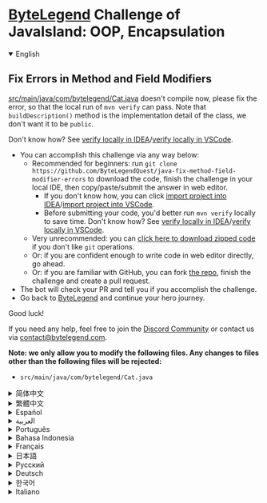 # [ByteLegend](https://bytelegend.com) Challenge of JavaIsland: OOP, Encapsulation

<details open='true'>
<summary>English</summary>

## Fix Errors in Method and Field Modifiers

[src/main/java/com/bytelegend/Cat.java](https://github.com/ByteLegendQuest/java-fix-method-field-modifier-errors/blob/main/src/main/java/com/bytelegend/Cat.java) doesn't compile now, please fix the error, so that the local run of `mvn verify` can pass.
Note that `buildDescription()` method is the implementation detail of the class, we don't want it to be `public`.

Don't know how? See [verify locally in IDEA](https://github.com/ByteLegendQuest/java-fix-method-field-modifier-errors/blob/main/docs/en/run-mvn-verify-idea.md)/[verify locally in VSCode](https://github.com/ByteLegendQuest/java-fix-method-field-modifier-errors/blob/main/docs/en/run-mvn-verify-vscode.md).

- You can accomplish this challenge via any way below:
  - Recommended for beginners: run `git clone https://github.com/ByteLegendQuest/java-fix-method-field-modifier-errors` to download the code,
    finish the challenge in your local IDE, then copy/paste/submit the answer in web editor.
    - If you don't know how, you can click [import project into IDEA](https://github.com/ByteLegendQuest/java-fix-method-field-modifier-errors/blob/main/docs/en/clone-and-import.md)/[import project into VSCode](https://github.com/ByteLegendQuest/java-fix-method-field-modifier-errors/blob/main/docs/en/clone-and-import-vscode.md).
    - Before submitting your code, you'd better run `mvn verify` locally to save time. Don't know how? See [verify locally in IDEA](https://github.com/ByteLegendQuest/java-fix-method-field-modifier-errors/blob/main/docs/en/run-mvn-verify-idea.md)/[verify locally in VSCode](https://github.com/ByteLegendQuest/java-fix-method-field-modifier-errors/blob/main/docs/en/run-mvn-verify-vscode.md).
  - Very unrecommended: you can [click here to download zipped code](https://codeload.github.com/ByteLegendQuest/java-fix-method-field-modifier-errors/zip/refs/heads/main) if you don't like `git` operations.
  - Or: if you are confident enough to write code in web editor directly, go ahead.
  - Or: if you are familiar with GitHub, you can fork [the repo](https://github.com/ByteLegendQuest/java-fix-method-field-modifier-errors), finish the challenge and create a pull request.
- The bot will check your PR and tell you if you accomplish the challenge.
- Go back to [ByteLegend](https://bytelegend.com) and continue your hero journey.

Good luck!

If you need any help, feel free to join the [Discord Community](https://discord.gg/35RreUUGWt) or contact us via [contact@bytelegend.com](mailto:contact@bytelegend.com).

**Note: we only allow you to modify the following files.
Any changes to files other than the following files will be rejected:**

- `src/main/java/com/bytelegend/Cat.java`

</details>

<details>
<summary>简体中文</summary>

## 修复方法和字段的修饰符错误

[src/main/java/com/bytelegend/Cat.java](https://github.com/ByteLegendQuest/java-fix-method-field-modifier-errors/blob/main/src/main/java/com/bytelegend/Cat.java)中存在一些编译错误，无法通过编译，请修复这些错误，确保本地运行`mvn verify`能够通过。
注意，其中的`buildDescription()`方法属于类的实现细节，我们不希望把它变成`public`的。

不知道如何做？请查看[在IDEA中本地验证](https://github.com/ByteLegendQuest/java-fix-method-field-modifier-errors/blob/main/docs/zh_hans/run-mvn-verify-idea.md)/[在VSCode中本地验证](https://github.com/ByteLegendQuest/java-fix-method-field-modifier-errors/blob/main/docs/zh_hans/run-mvn-verify-vscode.md

- 你可以使用以下任意一种方法完成挑战：
  - 初学者推荐：运行`git clone https://git.bytelegend.com/ByteLegendQuest/java-fix-method-field-modifier-errors`将代码下载到本地，在本地使用IDE调试完成后复制到网页编辑器里提交。
    - 如果你不知道怎么做，可以点击[导入IDEA](https://github.com/ByteLegendQuest/java-fix-method-field-modifier-errors/blob/main/docs/zh_hans/clone-and-import.md)/[导入VSCode](https://github.com/ByteLegendQuest/java-fix-method-field-modifier-errors/blob/main/docs/zh_hans/clone-and-import-vscode.md)。
    - 在提交之前，你最好先在本地运行`mvn verify`验证一下答案，以节约时间。不知道如何做？请查看[在IDEA中本地验证](https://github.com/ByteLegendQuest/java-fix-method-field-modifier-errors/blob/main/docs/zh_hans/run-mvn-verify-idea.md)/[在VSCode中本地验证](https://github.com/ByteLegendQuest/java-fix-method-field-modifier-errors/blob/main/docs/zh_hans/run-mvn-verify-vscode.md)。
  - 非常不推荐：如果你实在不喜欢`git`命令行操作，你可以[点击这里直接下载打包好的代码](https://ghcodeload.bytelegend.com/ByteLegendQuest/java-fix-method-field-modifier-errors/zip/refs/heads/main)。
  - 或者：如果你非常自信不需要下载代码到本地调试，可以使用网页编辑器直接提交。
  - 或者：如果你对GitHub非常熟悉，你可以fork[这个仓库](https://github.com/ByteLegendQuest/java-fix-method-field-modifier-errors)、完成挑战后，创建一个Pull Request。
- 机器人将会检查你的答案，告诉你你是否通过了挑战。
- 回到[字节传说](https://bytelegend.com)，然后继续你的英雄旅程。

祝你好运！

如果你需要任何帮助，欢迎加入官方玩家QQ群（在[首页](https://bytelegend.com)右下角的`联系 & 关于`菜单里可以找到入群方式）或者[Discord社区](https://discord.gg/PvmqK3hF)，或email至[contact@bytelegend.com](mailto:contact@bytelegend.com)。

**注意：我们只允许您修改以下文件，任何对其他文件的修改都会被拒绝：**

- `src/main/java/com/bytelegend/Cat.java`

</details>

<details>
<summary>繁體中文</summary>

修復方法和字段修飾符中的錯誤
--------------

[src/main/java/com/bytelegend/Cat.java](https://github.com/ByteLegendQuest/java-fix-method-field-modifier-errors/blob/main/src/main/java/com/bytelegend/Cat.java)現在無法編譯，請修復錯誤，以便本地運行`mvn verify`可以通過。注意`buildDescription()`方法是類的實現細節，我們不希望它是`public` 。

不知道怎麼樣？請參閱[在 IDEA](https://github.com/ByteLegendQuest/java-fix-method-field-modifier-errors/blob/main/docs/en/run-mvn-verify-idea.md) [中進行本地驗證/在 VSCode 中進行本地驗證](https://github.com/ByteLegendQuest/java-fix-method-field-modifier-errors/blob/main/docs/en/run-mvn-verify-vscode.md)。

-   您可以通過以下任何方式完成此挑戰：
    -   推薦給初學者：運行`git clone https://github.com/ByteLegendQuest/java-fix-method-field-modifier-errors`下載代碼，在本地IDE中完成挑戰，然後復制/粘貼/提交答案網頁編輯器。
        -   如果你不知道怎麼做，你可以點擊[import project into IDEA](https://github.com/ByteLegendQuest/java-fix-method-field-modifier-errors/blob/main/docs/en/clone-and-import.md) / [import project into VSCode](https://github.com/ByteLegendQuest/java-fix-method-field-modifier-errors/blob/main/docs/en/clone-and-import-vscode.md) 。
        -   在提交代碼之前，您最好在本地運行`mvn verify`以節省時間。不知道怎麼樣？請參閱[在 IDEA](https://github.com/ByteLegendQuest/java-fix-method-field-modifier-errors/blob/main/docs/en/run-mvn-verify-idea.md) [中進行本地驗證/在 VSCode 中進行本地驗證](https://github.com/ByteLegendQuest/java-fix-method-field-modifier-errors/blob/main/docs/en/run-mvn-verify-vscode.md)。
    -   非常不推薦：如果你不喜歡`git`操作，可以[點擊這裡下載壓縮代碼](https://codeload.github.com/ByteLegendQuest/java-fix-method-field-modifier-errors/zip/refs/heads/main)。
    -   或者：如果您有足夠的信心直接在 Web 編輯器中編寫代碼，請繼續。
    -   或者：如果你熟悉 GitHub，你可以 fork [倉庫](https://github.com/ByteLegendQuest/java-fix-method-field-modifier-errors)，完成挑戰並創建一個拉取請求。
-   機器人會檢查你的 PR 並告訴你是否完成了挑戰。
-   回到[ByteLegend](https://bytelegend.com)繼續你的英雄之旅。

祝你好運！

如果您需要任何幫助，請隨時加入[Discord 社區](https://discord.gg/35RreUUGWt)或通過[contact@bytelegend.com](mailto:contact@bytelegend.com)聯繫我們。

**注意：我們只允許您修改以下文件。對以下文件以外的文件的任何更改都將被拒絕：**

-   `src/main/java/com/bytelegend/Cat.java`
</details>

<details>
<summary>Español</summary>

Corregir errores en los modificadores de métodos y campos
---------------------------------------------------------

[src/main/java/com/bytelegend/Cat.java](https://github.com/ByteLegendQuest/java-fix-method-field-modifier-errors/blob/main/src/main/java/com/bytelegend/Cat.java) no se compila ahora, solucione el error para que la ejecución local de `mvn verify` pueda pasar. Tenga en cuenta que el método `buildDescription()` es el detalle de implementación de la clase, no queremos que sea `public` .

¿No sabes cómo? Ver [verificar localmente en IDEA](https://github.com/ByteLegendQuest/java-fix-method-field-modifier-errors/blob/main/docs/en/run-mvn-verify-idea.md) / [verificar localmente en VSCode](https://github.com/ByteLegendQuest/java-fix-method-field-modifier-errors/blob/main/docs/en/run-mvn-verify-vscode.md) .

-   Puede lograr este desafío de cualquier manera a continuación:
    -   Recomendado para principiantes: ejecute `git clone https://github.com/ByteLegendQuest/java-fix-method-field-modifier-errors` para descargar el código, finalice el desafío en su IDE local, luego copie/pegue/envíe la respuesta en Editor web.
        -   Si no sabe cómo hacerlo, puede hacer clic en [importar proyecto a IDEA](https://github.com/ByteLegendQuest/java-fix-method-field-modifier-errors/blob/main/docs/en/clone-and-import.md) / [importar proyecto a VSCode](https://github.com/ByteLegendQuest/java-fix-method-field-modifier-errors/blob/main/docs/en/clone-and-import-vscode.md) .
        -   Antes de enviar su código, es mejor que ejecute `mvn verify` localmente para ahorrar tiempo. ¿No sabes cómo? Ver [verificar localmente en IDEA](https://github.com/ByteLegendQuest/java-fix-method-field-modifier-errors/blob/main/docs/en/run-mvn-verify-idea.md) / [verificar localmente en VSCode](https://github.com/ByteLegendQuest/java-fix-method-field-modifier-errors/blob/main/docs/en/run-mvn-verify-vscode.md) .
    -   Muy poco recomendado: puede [hacer clic aquí para descargar el código comprimido](https://codeload.github.com/ByteLegendQuest/java-fix-method-field-modifier-errors/zip/refs/heads/main) si no le gustan las operaciones de `git` .
    -   O: si tiene la confianza suficiente para escribir código en el editor web directamente, adelante.
    -   O: si está familiarizado con GitHub, puede bifurcar [el repositorio](https://github.com/ByteLegendQuest/java-fix-method-field-modifier-errors) , finalizar el desafío y crear una solicitud de extracción.
-   El bot verificará tu PR y te dirá si logras el desafío.
-   Regrese a [ByteLegend](https://bytelegend.com) y continúe su viaje de héroe.

¡Buena suerte!

Si necesita ayuda, no dude en unirse a la [comunidad de Discord](https://discord.gg/35RreUUGWt) o contáctenos a través de [contact@bytelegend.com](mailto:contact@bytelegend.com) .

**Nota: solo le permitimos modificar los siguientes archivos. Cualquier cambio en los archivos que no sean los siguientes archivos será rechazado:**

-   `src/main/java/com/bytelegend/Cat.java`
</details>

<details>
<summary>العربية</summary>

إصلاح الأخطاء في معدّلات الأسلوب والميدان
-----------------------------------------

لم يتم تجميع [src / main / java / com / bytelegend / Cat.java](https://github.com/ByteLegendQuest/java-fix-method-field-modifier-errors/blob/main/src/main/java/com/bytelegend/Cat.java) الآن ، يرجى إصلاح الخطأ ، حتى يمكن أن يمر التشغيل المحلي `mvn verify` . لاحظ أن طريقة `buildDescription()` هي تفاصيل تنفيذ الفصل ، ولا نريد أن تكون `public` .

لا أعرف كيف؟ انظر [التحقق محليًا في IDEA](https://github.com/ByteLegendQuest/java-fix-method-field-modifier-errors/blob/main/docs/en/run-mvn-verify-idea.md) / [تحقق محليًا في VSCode](https://github.com/ByteLegendQuest/java-fix-method-field-modifier-errors/blob/main/docs/en/run-mvn-verify-vscode.md) .

-   يمكنك إنجاز هذا التحدي بأي طريقة أدناه:
    -   موصى به للمبتدئين: قم بتشغيل `git clone https://github.com/ByteLegendQuest/java-fix-method-field-modifier-errors` لتنزيل الكود ، وإنهاء التحدي في IDE المحلي الخاص بك ، ثم نسخ / لصق / إرسال الإجابة في محررشبكة.
        -   إذا كنت لا تعرف كيف يمكنك النقر فوق [استيراد مشروع إلى IDEA](https://github.com/ByteLegendQuest/java-fix-method-field-modifier-errors/blob/main/docs/en/clone-and-import.md) / [استيراد مشروع إلى VSCode](https://github.com/ByteLegendQuest/java-fix-method-field-modifier-errors/blob/main/docs/en/clone-and-import-vscode.md) .
        -   قبل إرسال التعليمات البرمجية الخاصة بك ، من الأفضل تشغيل `mvn verify` محليًا لتوفير الوقت. لا أعرف كيف؟ انظر [التحقق محليًا في IDEA](https://github.com/ByteLegendQuest/java-fix-method-field-modifier-errors/blob/main/docs/en/run-mvn-verify-idea.md) / [تحقق محليًا في VSCode](https://github.com/ByteLegendQuest/java-fix-method-field-modifier-errors/blob/main/docs/en/run-mvn-verify-vscode.md) .
    -   غير موصى به على الإطلاق: يمكنك [النقر هنا لتنزيل رمز مضغوط](https://codeload.github.com/ByteLegendQuest/java-fix-method-field-modifier-errors/zip/refs/heads/main) إذا كنت لا تحب عمليات `git` .
    -   أو: إذا كنت واثقًا بدرجة كافية من كتابة التعليمات البرمجية في محرر الويب مباشرةً ، فابدأ.
    -   أو: إذا كنت معتادًا على GitHub ، فيمكنك تفرع [الريبو](https://github.com/ByteLegendQuest/java-fix-method-field-modifier-errors) وإنهاء التحدي وإنشاء طلب سحب.
-   سيتحقق الروبوت من العلاقات العامة الخاصة بك ويخبرك إذا أنجزت التحدي.
-   ارجع إلى [ByteLegend وتابع](https://bytelegend.com) رحلة بطلك.

حظا طيبا وفقك الله!

إذا كنت بحاجة إلى أي مساعدة ، فلا تتردد في الانضمام إلى [مجتمع Discord](https://discord.gg/35RreUUGWt) أو الاتصال بنا عبر [contact@bytelegend.com](mailto:contact@bytelegend.com) .

**ملاحظة: نسمح لك فقط بتعديل الملفات التالية. سيتم رفض أي تغييرات يتم إجراؤها على الملفات بخلاف الملفات التالية:**

-   `src/main/java/com/bytelegend/Cat.java`
</details>

<details>
<summary>Português</summary>

Corrigir erros nos modificadores de método e campo
--------------------------------------------------

[src/main/java/com/bytelegend/Cat.java](https://github.com/ByteLegendQuest/java-fix-method-field-modifier-errors/blob/main/src/main/java/com/bytelegend/Cat.java) não compila agora, por favor corrija o erro, para que a execução local do `mvn verify` possa passar. Observe que o método `buildDescription()` é o detalhe de implementação da classe, não queremos que seja `public` .

Não sei como? Consulte [verificar localmente em IDEA](https://github.com/ByteLegendQuest/java-fix-method-field-modifier-errors/blob/main/docs/en/run-mvn-verify-idea.md) / [verificar localmente em VSCode](https://github.com/ByteLegendQuest/java-fix-method-field-modifier-errors/blob/main/docs/en/run-mvn-verify-vscode.md) .

-   Você pode realizar este desafio de qualquer maneira abaixo:
    -   Recomendado para iniciantes: execute `git clone https://github.com/ByteLegendQuest/java-fix-method-field-modifier-errors` para baixar o código, conclua o desafio em seu IDE local e copie/cole/envie a resposta em editor web.
        -   Se você não sabe como, você pode clicar em [importar projeto para IDEA](https://github.com/ByteLegendQuest/java-fix-method-field-modifier-errors/blob/main/docs/en/clone-and-import.md) / [importar projeto para VSCode](https://github.com/ByteLegendQuest/java-fix-method-field-modifier-errors/blob/main/docs/en/clone-and-import-vscode.md) .
        -   Antes de enviar seu código, é melhor você executar `mvn verify` localmente para economizar tempo. Não sei como? Consulte [verificar localmente em IDEA](https://github.com/ByteLegendQuest/java-fix-method-field-modifier-errors/blob/main/docs/en/run-mvn-verify-idea.md) / [verificar localmente em VSCode](https://github.com/ByteLegendQuest/java-fix-method-field-modifier-errors/blob/main/docs/en/run-mvn-verify-vscode.md) .
    -   Muito não recomendado: você pode [clicar aqui para baixar o código zipado](https://codeload.github.com/ByteLegendQuest/java-fix-method-field-modifier-errors/zip/refs/heads/main) se não gostar das operações do `git` .
    -   Ou: se você estiver confiante o suficiente para escrever código diretamente no editor da web, vá em frente.
    -   Ou: se você estiver familiarizado com o GitHub, você pode bifurcar [o repo](https://github.com/ByteLegendQuest/java-fix-method-field-modifier-errors) , finalizar o desafio e criar um pull request.
-   O bot verificará seu PR e informará se você cumprir o desafio.
-   Volte para [ByteLegend](https://bytelegend.com) e continue sua jornada de herói.

Boa sorte!

Se precisar de ajuda, sinta-se à vontade para se juntar à [Comunidade Discord](https://discord.gg/35RreUUGWt) ou entre em contato conosco via [contact@bytelegend.com](mailto:contact@bytelegend.com) .

**Nota: só permitimos que você modifique os seguintes arquivos. Quaisquer alterações em arquivos que não sejam os arquivos a seguir serão rejeitadas:**

-   `src/main/java/com/bytelegend/Cat.java`
</details>

<details>
<summary>Bahasa Indonesia</summary>

Perbaiki Kesalahan dalam Pengubah Metode dan Bidang
---------------------------------------------------

[src/main/java/com/bytelegend/Cat.java](https://github.com/ByteLegendQuest/java-fix-method-field-modifier-errors/blob/main/src/main/java/com/bytelegend/Cat.java) tidak dapat dikompilasi sekarang, harap perbaiki kesalahannya, sehingga `mvn verify` yang dijalankan secara lokal dapat lulus. Perhatikan bahwa metode `buildDescription()` adalah detail implementasi kelas, kami tidak menginginkannya menjadi `public` .

Tidak tahu bagaimana? Lihat [verifikasi secara lokal di IDEA](https://github.com/ByteLegendQuest/java-fix-method-field-modifier-errors/blob/main/docs/en/run-mvn-verify-idea.md) / [verifikasi secara lokal di VSCode](https://github.com/ByteLegendQuest/java-fix-method-field-modifier-errors/blob/main/docs/en/run-mvn-verify-vscode.md) .

-   Anda dapat menyelesaikan tantangan ini melalui cara apa pun di bawah ini:
    -   Direkomendasikan untuk pemula: jalankan `git clone https://github.com/ByteLegendQuest/java-fix-method-field-modifier-errors` untuk mengunduh kode, selesaikan tantangan di IDE lokal Anda, lalu salin/tempel/kirim jawabannya di editor web.
        -   Jika Anda tidak tahu caranya, Anda bisa mengklik [import project into IDEA](https://github.com/ByteLegendQuest/java-fix-method-field-modifier-errors/blob/main/docs/en/clone-and-import.md) / [import project into VSCode](https://github.com/ByteLegendQuest/java-fix-method-field-modifier-errors/blob/main/docs/en/clone-and-import-vscode.md) .
        -   Sebelum mengirimkan kode Anda, Anda sebaiknya menjalankan `mvn verify` secara lokal untuk menghemat waktu. Tidak tahu bagaimana? Lihat [verifikasi secara lokal di IDEA](https://github.com/ByteLegendQuest/java-fix-method-field-modifier-errors/blob/main/docs/en/run-mvn-verify-idea.md) / [verifikasi secara lokal di VSCode](https://github.com/ByteLegendQuest/java-fix-method-field-modifier-errors/blob/main/docs/en/run-mvn-verify-vscode.md) .
    -   Sangat tidak direkomendasikan: Anda dapat [mengklik di sini untuk mengunduh kode zip](https://codeload.github.com/ByteLegendQuest/java-fix-method-field-modifier-errors/zip/refs/heads/main) jika Anda tidak menyukai operasi `git` .
    -   Atau: jika Anda cukup percaya diri untuk menulis kode di editor web secara langsung, silakan.
    -   Atau: jika Anda terbiasa dengan GitHub, Anda dapat melakukan fork [repo](https://github.com/ByteLegendQuest/java-fix-method-field-modifier-errors) , menyelesaikan tantangan, dan membuat permintaan tarik.
-   Bot akan memeriksa PR Anda dan memberi tahu Anda jika Anda menyelesaikan tantangan.
-   Kembali ke [ByteLegend](https://bytelegend.com) dan lanjutkan perjalanan pahlawan Anda.

Semoga berhasil!

Jika Anda memerlukan bantuan, jangan ragu untuk bergabung dengan [Komunitas Discord](https://discord.gg/35RreUUGWt) atau hubungi kami melalui [contact@bytelegend.com](mailto:contact@bytelegend.com) .

**Catatan: kami hanya mengizinkan Anda untuk mengubah file berikut. Setiap perubahan pada file selain file berikut akan ditolak:**

-   `src/main/java/com/bytelegend/Cat.java`
</details>

<details>
<summary>Français</summary>

Corriger les erreurs dans les modificateurs de méthode et de champ
------------------------------------------------------------------

[src/main/java/com/bytelegend/Cat.java](https://github.com/ByteLegendQuest/java-fix-method-field-modifier-errors/blob/main/src/main/java/com/bytelegend/Cat.java) ne se compile pas maintenant, veuillez corriger l'erreur, afin que l'exécution locale de `mvn verify` puisse passer. Notez que la méthode `buildDescription()` est le détail de l'implémentation de la classe, nous ne voulons pas qu'elle soit `public` .

Vous ne savez pas comment ? Voir [vérifier localement dans IDEA](https://github.com/ByteLegendQuest/java-fix-method-field-modifier-errors/blob/main/docs/en/run-mvn-verify-idea.md) / [vérifier localement dans VSCode](https://github.com/ByteLegendQuest/java-fix-method-field-modifier-errors/blob/main/docs/en/run-mvn-verify-vscode.md) .

-   Vous pouvez accomplir ce défi de n'importe quelle manière ci-dessous:
    -   Recommandé pour les débutants : exécutez `git clone https://github.com/ByteLegendQuest/java-fix-method-field-modifier-errors` pour télécharger le code, terminez le défi dans votre IDE local, puis copiez/collez/soumettez la réponse dans éditeur web.
        -   Si vous ne savez pas comment, vous pouvez cliquer sur [importer le projet dans IDEA](https://github.com/ByteLegendQuest/java-fix-method-field-modifier-errors/blob/main/docs/en/clone-and-import.md) / [importer le projet dans VSCode](https://github.com/ByteLegendQuest/java-fix-method-field-modifier-errors/blob/main/docs/en/clone-and-import-vscode.md) .
        -   Avant de soumettre votre code, vous feriez mieux d'exécuter `mvn verify` localement pour gagner du temps. Vous ne savez pas comment ? Voir [vérifier localement dans IDEA](https://github.com/ByteLegendQuest/java-fix-method-field-modifier-errors/blob/main/docs/en/run-mvn-verify-idea.md) / [vérifier localement dans VSCode](https://github.com/ByteLegendQuest/java-fix-method-field-modifier-errors/blob/main/docs/en/run-mvn-verify-vscode.md) .
    -   Très déconseillé : vous pouvez [cliquer ici pour télécharger le code compressé](https://codeload.github.com/ByteLegendQuest/java-fix-method-field-modifier-errors/zip/refs/heads/main) si vous n'aimez pas les opérations `git` .
    -   Ou : si vous êtes suffisamment confiant pour écrire du code directement dans l'éditeur Web, continuez.
    -   Ou : si vous êtes familier avec GitHub, vous pouvez forker [le dépôt](https://github.com/ByteLegendQuest/java-fix-method-field-modifier-errors) , terminer le défi et créer une demande d'extraction.
-   Le bot vérifiera votre PR et vous dira si vous accomplissez le défi.
-   Retournez à [ByteLegend](https://bytelegend.com) et continuez votre voyage de héros.

Bonne chance!

Si vous avez besoin d'aide, n'hésitez pas à rejoindre la [communauté Discord](https://discord.gg/35RreUUGWt) ou à nous contacter via [contact@bytelegend.com](mailto:contact@bytelegend.com) .

**Remarque : nous vous autorisons uniquement à modifier les fichiers suivants. Toute modification de fichiers autres que les fichiers suivants sera rejetée :**

-   `src/main/java/com/bytelegend/Cat.java`
</details>

<details>
<summary>日本語</summary>

メソッドおよびフィールド修飾子のエラーを修正
----------------------

[src / main / java / com / bytelegend / Cat.java](https://github.com/ByteLegendQuest/java-fix-method-field-modifier-errors/blob/main/src/main/java/com/bytelegend/Cat.java)は現在コンパイルされません。エラーを修正して、 `mvn verify`のローカル実行に合格できるようにしてください。 `buildDescription()`メソッドはクラスの実装の詳細であり、 `public`にしたくないことに注意してください。

方法がわかりませんか？ [IDEAでローカルに](https://github.com/ByteLegendQuest/java-fix-method-field-modifier-errors/blob/main/docs/en/run-mvn-verify-idea.md)[検証する/VSCodeでローカルに](https://github.com/ByteLegendQuest/java-fix-method-field-modifier-errors/blob/main/docs/en/run-mvn-verify-vscode.md)検証するを参照してください。

-   この課題は、以下のいずれかの方法で達成できます。
    -   初心者に推奨： `git clone https://github.com/ByteLegendQuest/java-fix-method-field-modifier-errors`を実行してコードをダウンロードし、ローカルIDEでチャレンジを終了してから、で回答をコピー/貼り付け/送信します。 Webエディター。
        -   方法がわからない場合は、\[ [プロジェクトをIDEAにインポート](https://github.com/ByteLegendQuest/java-fix-method-field-modifier-errors/blob/main/docs/en/clone-and-import.md)\]/\[ [プロジェクトをVSCodeにインポート](https://github.com/ByteLegendQuest/java-fix-method-field-modifier-errors/blob/main/docs/en/clone-and-import-vscode.md)\]をクリックできます。
        -   コードを送信する前に、時間を節約するためにローカルで`mvn verify`実行することをお勧めします。方法がわかりませんか？ [IDEAでローカルに](https://github.com/ByteLegendQuest/java-fix-method-field-modifier-errors/blob/main/docs/en/run-mvn-verify-idea.md)[検証する/VSCodeでローカルに](https://github.com/ByteLegendQuest/java-fix-method-field-modifier-errors/blob/main/docs/en/run-mvn-verify-vscode.md)検証するを参照してください。
    -   非常に推奨されていません`git`操作が気に入らない場合は、 [ここをクリックしてzipコードをダウンロード](https://codeload.github.com/ByteLegendQuest/java-fix-method-field-modifier-errors/zip/refs/heads/main)できます。
    -   または：Webエディターで直接コードを記述できる自信がある場合は、先に進んでください。
    -   または：GitHubに精通している場合は [、リポジトリ](https://github.com/ByteLegendQuest/java-fix-method-field-modifier-errors)をフォークしてチャレンジを終了し、プルリクエストを作成できます。
-   ボットはPRをチェックし、チャレンジを達成したかどうかを通知します。
-   [ByteLegend](https://bytelegend.com)に戻り、ヒーローの旅を続けてください。

幸運を！

ヘルプが必要な場合は、 [Discordコミュニティ](https://discord.gg/35RreUUGWt)に参加するか、contact [@bytelegend.com](mailto:contact@bytelegend.com)からお問い合わせください。

**注：変更できるのは次のファイルのみです。次のファイル以外のファイルへの変更は拒否されます。**

-   `src/main/java/com/bytelegend/Cat.java`
</details>

<details>
<summary>Русский</summary>

Исправление ошибок в модификаторах методов и полей
--------------------------------------------------

[src/main/java/com/bytelegend/Cat.java](https://github.com/ByteLegendQuest/java-fix-method-field-modifier-errors/blob/main/src/main/java/com/bytelegend/Cat.java) теперь не компилируется, исправьте ошибку, чтобы локальный запуск `mvn verify` мог пройти. Обратите внимание, что `buildDescription()` — это деталь реализации класса, мы не хотим, чтобы он был `public` .

Не знаете как? См. « [Проверить локально в IDEA](https://github.com/ByteLegendQuest/java-fix-method-field-modifier-errors/blob/main/docs/en/run-mvn-verify-idea.md) / [проверить локально в VSCode»](https://github.com/ByteLegendQuest/java-fix-method-field-modifier-errors/blob/main/docs/en/run-mvn-verify-vscode.md) .

-   Вы можете выполнить эту задачу любым способом, указанным ниже:
    -   Рекомендуется для начинающих: запустите `git clone https://github.com/ByteLegendQuest/java-fix-method-field-modifier-errors` , чтобы загрузить код, выполните задание в локальной среде IDE, затем скопируйте/вставьте/отправьте ответ в веб-редактор.
        -   Если вы не знаете как, вы можете нажать [импортировать проект в IDEA](https://github.com/ByteLegendQuest/java-fix-method-field-modifier-errors/blob/main/docs/en/clone-and-import.md) / [импортировать проект в VSCode](https://github.com/ByteLegendQuest/java-fix-method-field-modifier-errors/blob/main/docs/en/clone-and-import-vscode.md) .
        -   Перед отправкой кода вам лучше запустить `mvn verify` локально, чтобы сэкономить время. Не знаете как? См. « [Проверить локально в IDEA](https://github.com/ByteLegendQuest/java-fix-method-field-modifier-errors/blob/main/docs/en/run-mvn-verify-idea.md) / [проверить локально в VSCode»](https://github.com/ByteLegendQuest/java-fix-method-field-modifier-errors/blob/main/docs/en/run-mvn-verify-vscode.md) .
    -   Крайне не рекомендуется: вы можете [щелкнуть здесь, чтобы загрузить заархивированный код](https://codeload.github.com/ByteLegendQuest/java-fix-method-field-modifier-errors/zip/refs/heads/main) , если вам не нравятся операции `git` .
    -   Или: если вы достаточно уверены, чтобы писать код напрямую в веб-редакторе, вперед.
    -   Или: если вы знакомы с GitHub, вы можете разветвить [репо](https://github.com/ByteLegendQuest/java-fix-method-field-modifier-errors) , выполнить задание и создать запрос на включение.
-   Бот проверит ваш PR и сообщит, выполнили ли вы задание.
-   Вернитесь в [ByteLegend](https://bytelegend.com) и продолжайте свое героическое путешествие.

Удачи!

Если вам нужна помощь, присоединяйтесь к [сообществу Discord](https://discord.gg/35RreUUGWt) или свяжитесь с нами по [адресу contact@bytelegend.com](mailto:contact@bytelegend.com) .

**Примечание: мы разрешаем вам изменять только следующие файлы. Любые изменения в файлах, кроме следующих файлов, будут отклонены:**

-   `src/main/java/com/bytelegend/Cat.java`
</details>

<details>
<summary>Deutsch</summary>

Beheben Sie Fehler in Methoden- und Feldmodifikatoren
-----------------------------------------------------

[src/main/java/com/bytelegend/Cat.java](https://github.com/ByteLegendQuest/java-fix-method-field-modifier-errors/blob/main/src/main/java/com/bytelegend/Cat.java) wird jetzt nicht kompiliert, bitte beheben Sie den Fehler, damit die lokale Ausführung von `mvn verify` passieren kann. Beachten Sie, dass die Methode `buildDescription()` das Implementierungsdetail der Klasse ist, wir wollen nicht, dass sie `public` ist.

Sie wissen nicht wie? Siehe [Lokal verifizieren in IDEA](https://github.com/ByteLegendQuest/java-fix-method-field-modifier-errors/blob/main/docs/en/run-mvn-verify-idea.md) / [Lokal verifizieren in VSCode](https://github.com/ByteLegendQuest/java-fix-method-field-modifier-errors/blob/main/docs/en/run-mvn-verify-vscode.md) .

-   Sie können diese Herausforderung auf eine der folgenden Arten meistern:
    -   Empfohlen für Anfänger: Führen Sie `git clone https://github.com/ByteLegendQuest/java-fix-method-field-modifier-errors` aus, um den Code herunterzuladen, beenden Sie die Herausforderung in Ihrer lokalen IDE und kopieren/fügen Sie dann die Antwort ein/senden Sie sie ein Web-Editor.
        -   Wenn Sie nicht wissen wie, können Sie auf [Projekt in IDEA](https://github.com/ByteLegendQuest/java-fix-method-field-modifier-errors/blob/main/docs/en/clone-and-import.md) [importieren / Projekt in VSCode importieren klicken](https://github.com/ByteLegendQuest/java-fix-method-field-modifier-errors/blob/main/docs/en/clone-and-import-vscode.md) .
        -   Bevor Sie Ihren Code einreichen, sollten Sie `mvn verify` besser lokal ausführen, um Zeit zu sparen. Sie wissen nicht wie? Siehe [Lokal verifizieren in IDEA](https://github.com/ByteLegendQuest/java-fix-method-field-modifier-errors/blob/main/docs/en/run-mvn-verify-idea.md) / [Lokal verifizieren in VSCode](https://github.com/ByteLegendQuest/java-fix-method-field-modifier-errors/blob/main/docs/en/run-mvn-verify-vscode.md) .
    -   Sehr nicht zu empfehlen: Sie können [hier klicken, um den gezippten Code herunterzuladen,](https://codeload.github.com/ByteLegendQuest/java-fix-method-field-modifier-errors/zip/refs/heads/main) wenn Sie `git` -Operationen nicht mögen.
    -   Oder: Wenn Sie sicher genug sind, Code direkt im Web-Editor zu schreiben, fahren Sie fort.
    -   Oder: Wenn Sie sich mit GitHub auskennen, können Sie [das Repo forken](https://github.com/ByteLegendQuest/java-fix-method-field-modifier-errors) , die Challenge beenden und einen Pull-Request erstellen.
-   Der Bot überprüft Ihre PR und teilt Ihnen mit, ob Sie die Herausforderung meistern.
-   Gehen Sie zurück zu [ByteLegend](https://bytelegend.com) und setzen Sie Ihre Heldenreise fort.

Viel Glück!

Wenn Sie Hilfe benötigen, können Sie sich gerne der [Discord Community](https://discord.gg/35RreUUGWt) anschließen oder uns über [contact@bytelegend.com kontaktieren](mailto:contact@bytelegend.com) .

**Hinweis: Wir erlauben Ihnen nur, die folgenden Dateien zu ändern. Alle Änderungen an anderen Dateien als den folgenden Dateien werden abgelehnt:**

-   `src/main/java/com/bytelegend/Cat.java`
</details>

<details>
<summary>한국어</summary>

메서드 및 필드 수정자의 오류 수정
-------------------

[src/main/java/com/bytelegend/Cat.java](https://github.com/ByteLegendQuest/java-fix-method-field-modifier-errors/blob/main/src/main/java/com/bytelegend/Cat.java) 가 지금 컴파일되지 않습니다. `mvn verify` 의 로컬 실행이 통과할 수 있도록 오류를 수정하십시오. `buildDescription()` 메서드는 클래스의 구현 세부 정보이므로 `public` 을 원하지 않습니다.

방법을 모르십니까? [IDEA에서 로컬로](https://github.com/ByteLegendQuest/java-fix-method-field-modifier-errors/blob/main/docs/en/run-mvn-verify-idea.md) [확인/VSCode에서 로컬로](https://github.com/ByteLegendQuest/java-fix-method-field-modifier-errors/blob/main/docs/en/run-mvn-verify-vscode.md) 확인을 참조하세요.

-   아래 방법을 통해 이 챌린지를 완료할 수 있습니다.
    -   초보자를 위한 권장 사항: `git clone https://github.com/ByteLegendQuest/java-fix-method-field-modifier-errors` 를 실행하여 코드를 다운로드하고 로컬 IDE에서 챌린지를 완료한 다음 답변을 복사/붙여넣기/제출합니다. 웹 에디터.
        -   방법을 모르는 경우 [프로젝트를 IDEA로](https://github.com/ByteLegendQuest/java-fix-method-field-modifier-errors/blob/main/docs/en/clone-and-import.md) [가져오기 / 프로젝트를 VSCode로 가져](https://github.com/ByteLegendQuest/java-fix-method-field-modifier-errors/blob/main/docs/en/clone-and-import-vscode.md) 오기를 클릭할 수 있습니다.
        -   코드를 제출하기 전에 시간을 절약하기 위해 로컬에서 `mvn verify` 를 실행하는 것이 좋습니다. 방법을 모르십니까? [IDEA에서 로컬로](https://github.com/ByteLegendQuest/java-fix-method-field-modifier-errors/blob/main/docs/en/run-mvn-verify-idea.md) [확인/VSCode에서 로컬로](https://github.com/ByteLegendQuest/java-fix-method-field-modifier-errors/blob/main/docs/en/run-mvn-verify-vscode.md) 확인을 참조하세요.
    -   매우 권장하지 않음: `git` 작업이 마음에 들지 않으면 [여기를 클릭하여 압축 코드를 다운로드](https://codeload.github.com/ByteLegendQuest/java-fix-method-field-modifier-errors/zip/refs/heads/main) 할 수 있습니다.
    -   또는 웹 편집기에서 직접 코드를 작성할 만큼 자신이 있다면 계속 진행하십시오.
    -   또는 GitHub에 익숙하다면 리포지토리를 분기 [하고](https://github.com/ByteLegendQuest/java-fix-method-field-modifier-errors) 챌린지를 완료하고 풀 요청을 생성할 수 있습니다.
-   봇은 PR을 확인하고 도전 과제를 달성했는지 알려줍니다.
-   [ByteLegend](https://bytelegend.com) 로 돌아가 영웅 여정을 계속하세요.

행운을 빕니다!

도움이 필요하면 언제든지 [Discord 커뮤니티](https://discord.gg/35RreUUGWt) 에 가입하거나 [contact@bytelegend.com](mailto:contact@bytelegend.com) 을 통해 문의하세요.

**참고: 다음 파일만 수정할 수 있습니다. 다음 파일 이외의 파일에 대한 변경 사항은 거부됩니다.**

-   `src/main/java/com/bytelegend/Cat.java`
</details>

<details>
<summary>Italiano</summary>

Correggi gli errori nel metodo e nei modificatori di campo
----------------------------------------------------------

[src/main/java/com/bytelegend/Cat.java](https://github.com/ByteLegendQuest/java-fix-method-field-modifier-errors/blob/main/src/main/java/com/bytelegend/Cat.java) non viene compilato ora, correggi l'errore, in modo che l'esecuzione locale di `mvn verify` possa passare. Nota che il metodo `buildDescription()` è il dettaglio di implementazione della classe, non vogliamo che sia `public` .

Non sai come? Vedere [verifica in locale in IDEA](https://github.com/ByteLegendQuest/java-fix-method-field-modifier-errors/blob/main/docs/en/run-mvn-verify-idea.md) / [verifica in locale in VSCode](https://github.com/ByteLegendQuest/java-fix-method-field-modifier-errors/blob/main/docs/en/run-mvn-verify-vscode.md) .

-   Puoi portare a termine questa sfida in qualsiasi modo di seguito:
    -   Consigliato per i principianti: esegui `git clone https://github.com/ByteLegendQuest/java-fix-method-field-modifier-errors` per scaricare il codice, completa la sfida nel tuo IDE locale, quindi copia/incolla/invia la risposta in editore web.
        -   Se non sai come fare, puoi fare clic su [importa progetto in IDEA](https://github.com/ByteLegendQuest/java-fix-method-field-modifier-errors/blob/main/docs/en/clone-and-import.md) / [importa progetto in VSCode](https://github.com/ByteLegendQuest/java-fix-method-field-modifier-errors/blob/main/docs/en/clone-and-import-vscode.md) .
        -   Prima di inviare il codice, è meglio eseguire `mvn verify` in locale per risparmiare tempo. Non sai come? Vedere [verifica in locale in IDEA](https://github.com/ByteLegendQuest/java-fix-method-field-modifier-errors/blob/main/docs/en/run-mvn-verify-idea.md) / [verifica in locale in VSCode](https://github.com/ByteLegendQuest/java-fix-method-field-modifier-errors/blob/main/docs/en/run-mvn-verify-vscode.md) .
    -   Molto sconsigliato: puoi fare [clic qui per scaricare il codice zippato](https://codeload.github.com/ByteLegendQuest/java-fix-method-field-modifier-errors/zip/refs/heads/main) se non ti piacciono le operazioni `git` .
    -   Oppure: se sei abbastanza sicuro da scrivere il codice direttamente nell'editor web, vai avanti.
    -   Oppure: se hai familiarità con GitHub, puoi eseguire il fork [del repository](https://github.com/ByteLegendQuest/java-fix-method-field-modifier-errors) , completare la sfida e creare una richiesta pull.
-   Il bot controllerà il tuo PR e ti dirà se hai superato la sfida.
-   Torna a [ByteLegend](https://bytelegend.com) e continua il tuo viaggio da eroe.

In bocca al lupo!

Se hai bisogno di aiuto, non esitare a unirti alla [community di Discord](https://discord.gg/35RreUUGWt) o contattaci tramite [contact@bytelegend.com](mailto:contact@bytelegend.com) .

**Nota: ti permettiamo solo di modificare i seguenti file. Eventuali modifiche ai file diversi dai seguenti file verranno rifiutate:**

-   `src/main/java/com/bytelegend/Cat.java`
</details>
